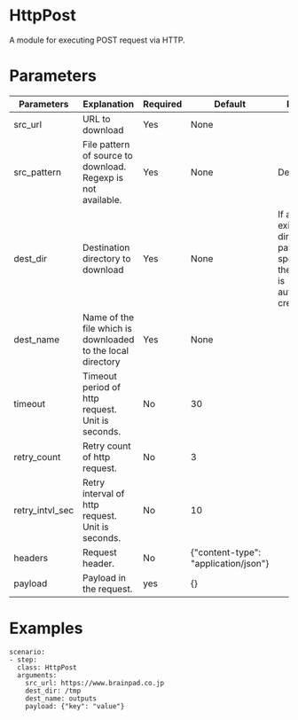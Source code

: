 # HttpPost
A module for executing POST request via HTTP.

# Parameters
|Parameters|Explanation|Required|Default|Remarks|
|----------|-----------|--------|-------|-------|
|src_url|URL to download|Yes|None||
|src_pattern|File pattern of source to download. Regexp is not available.|Yes|None|Deprecated|
|dest_dir|Destination directory to download|Yes|None|If a non-existent directory path is specified, the directory is automatically created.|
|dest_name|Name of the file which is downloaded to the local directory|Yes|None|
|timeout|Timeout period of http request. Unit is seconds.|No|30||
|retry_count|Retry count of http request.|No|3||
|retry_intvl_sec|Retry interval of http request. Unit is seconds.|No|10||
|headers|Request header.|No|{"content-type": "application/json"}|
|payload|Payload in the request.|yes|{}|

# Examples
```
scenario:
- step:
  class: HttpPost
  arguments:
    src_url: https://www.brainpad.co.jp
    dest_dir: /tmp
    dest_name: outputs
    payload: {"key": "value"}
```